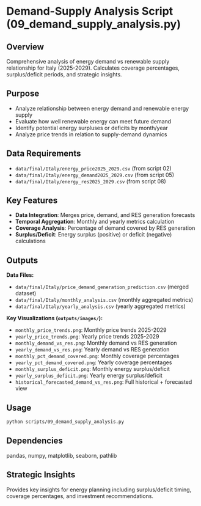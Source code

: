 # Demand-Supply Analysis Script (09_demand_supply_analysis.py)

## Overview
Comprehensive analysis of energy demand vs renewable supply relationship for Italy (2025-2029). Calculates coverage percentages, surplus/deficit periods, and strategic insights.

## Purpose
- Analyze relationship between energy demand and renewable energy supply
- Evaluate how well renewable energy can meet future demand
- Identify potential energy surpluses or deficits by month/year
- Analyze price trends in relation to supply-demand dynamics

## Data Requirements
- `data/final/Italy/energy_price2025_2029.csv` (from script 02)
- `data/final/Italy/energy_demand2025_2029.csv` (from script 05)
- `data/final/Italy/energy_res2025_2029.csv` (from script 08)

## Key Features
- **Data Integration**: Merges price, demand, and RES generation forecasts
- **Temporal Aggregation**: Monthly and yearly metrics calculation
- **Coverage Analysis**: Percentage of demand covered by RES generation
- **Surplus/Deficit**: Energy surplus (positive) or deficit (negative) calculations

## Outputs
**Data Files:**
- `data/final/Italy/price_demand_generation_prediction.csv` (merged dataset)
- `data/final/Italy/monthly_analysis.csv` (monthly aggregated metrics)
- `data/final/Italy/yearly_analysis.csv` (yearly aggregated metrics)

**Key Visualizations (`outputs/images/`):**
- `monthly_price_trends.png`: Monthly price trends 2025-2029
- `yearly_price_trends.png`: Yearly price trends 2025-2029
- `monthly_demand_vs_res.png`: Monthly demand vs RES generation
- `yearly_demand_vs_res.png`: Yearly demand vs RES generation
- `monthly_pct_demand_covered.png`: Monthly coverage percentages
- `yearly_pct_demand_covered.png`: Yearly coverage percentages
- `monthly_surplus_deficit.png`: Monthly energy surplus/deficit
- `yearly_surplus_deficit.png`: Yearly energy surplus/deficit
- `historical_forecasted_demand_vs_res.png`: Full historical + forecasted view

## Usage
```bash
python scripts/09_demand_supply_analysis.py
```

## Dependencies
pandas, numpy, matplotlib, seaborn, pathlib

## Strategic Insights
Provides key insights for energy planning including surplus/deficit timing, coverage percentages, and investment recommendations.
